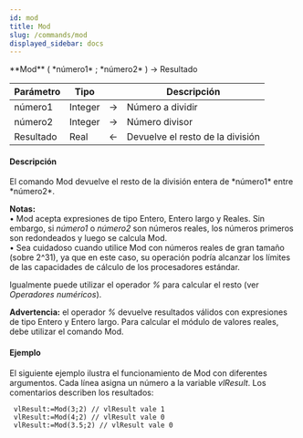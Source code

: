 ```yaml
---
id: mod
title: Mod
slug: /commands/mod
displayed_sidebar: docs
---
```


<!--REF #_command_.Mod.Syntax-->**Mod** ( *número1* ; *número2* ) -> Resultado<!-- END REF-->
<!--REF #_command_.Mod.Params-->
| Parámetro | Tipo |  | Descripción |
| --- | --- | --- | --- |
| número1 | Integer | &srarr; | Número a dividir |
| número2 | Integer | &srarr; | Número divisor |
| Resultado | Real | &larr; | Devuelve el resto de la división |

<!-- END REF-->

#### Descripción 

<!--REF #_command_.Mod.Summary-->El comando Mod devuelve el resto de la división entera de *número1* entre *número2*.<!-- END REF-->

**Notas:**   
• Mod acepta expresiones de tipo Entero, Entero largo y Reales. Sin embargo, si *número1* o *número2* son números reales, los números primeros son redondeados y luego se calcula Mod.   
• Sea cuidadoso cuando utilice Mod con números reales de gran tamaño (sobre 2^31), ya que en este caso, su operación podría alcanzar los límites de las capacidades de cálculo de los procesadores estándar.

Igualmente puede utilizar el operador *%* para calcular el resto (ver *Operadores numéricos*).

**Advertencia:** el operador *%* devuelve resultados válidos con expresiones de tipo Entero y Entero largo. Para calcular el módulo de valores reales, debe utilizar el comando Mod.

#### Ejemplo 

El siguiente ejemplo ilustra el funcionamiento de Mod con diferentes argumentos. Cada línea asigna un número a la variable *vlResult*. Los comentarios describen los resultados:

```4d
 vlResult:=Mod(3;2) // vlResult vale 1
 vlResult:=Mod(4;2) // vlResult vale 0
 vlResult:=Mod(3.5;2) // vlResult vale 0
```
